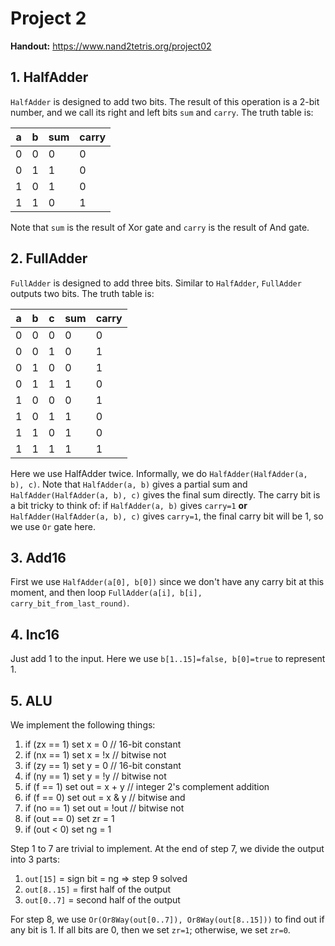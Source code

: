 # Project 2

**Handout:** https://www.nand2tetris.org/project02

## 1. HalfAdder

`HalfAdder` is designed to add two bits. The result of this operation is a 2-bit number, and we call its right and left bits `sum` and `carry`. The truth table is:

| a | b | sum | carry |
|---|---|-----|-------|
| 0 | 0 | 0   | 0     |
| 0 | 1 | 1   | 0     |
| 1 | 0 | 1   | 0     |
| 1 | 1 | 0   | 1     |

Note that `sum` is the result of Xor gate and `carry` is the result of And gate.

## 2. FullAdder

`FullAdder` is designed to add three bits. Similar to `HalfAdder`, `FullAdder` outputs two bits. The truth table is:

| a | b | c | sum | carry |
|---|---|---|-----|-------|
| 0 | 0 | 0 | 0   | 0     |
| 0 | 0 | 1 | 0   | 1     |
| 0 | 1 | 0 | 0   | 1     |
| 0 | 1 | 1 | 1   | 0     |
| 1 | 0 | 0 | 0   | 1     |
| 1 | 0 | 1 | 1   | 0     |
| 1 | 1 | 0 | 1   | 0     |
| 1 | 1 | 1 | 1   | 1     |

Here we use HalfAdder twice. Informally, we do `HalfAdder(HalfAdder(a, b), c)`. Note that `HalfAdder(a, b)` gives a partial sum and `HalfAdder(HalfAdder(a, b), c)` gives the final sum directly. The carry bit is a bit tricky to think of: if `HalfAdder(a, b)` gives `carry=1` **or** `HalfAdder(HalfAdder(a, b), c)` gives `carry=1`, the final carry bit will be 1, so we use `Or` gate here.

## 3. Add16

First we use `HalfAdder(a[0], b[0])` since we don't have any carry bit at this moment, and then loop `FullAdder(a[i], b[i], carry_bit_from_last_round)`.

## 4. Inc16

Just add 1 to the input. Here we use `b[1..15]=false, b[0]=true` to represent 1.

## 5. ALU

We implement the following things:

1. if (zx == 1) set x = 0        // 16-bit constant
2. if (nx == 1) set x = !x       // bitwise not
3. if (zy == 1) set y = 0        // 16-bit constant
4. if (ny == 1) set y = !y       // bitwise not
5. if (f == 1)  set out = x + y  // integer 2's complement addition
6. if (f == 0)  set out = x & y  // bitwise and
7. if (no == 1) set out = !out   // bitwise not
8. if (out == 0) set zr = 1
9. if (out < 0) set ng = 1

Step 1 to 7 are trivial to implement. At the end of step 7, we divide the output into 3 parts:

1. `out[15]` = sign bit = ng => step 9 solved
2. `out[8..15]` = first half of the output
3. `out[0..7]` = second half of the output

For step 8, we use `Or(Or8Way(out[0..7]), Or8Way(out[8..15]))` to find out if any bit is 1. If all bits are 0, then we set `zr=1`; otherwise, we set `zr=0`.